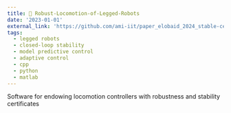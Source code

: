 ```yaml
---
title: 🚀 Robust-Locomotion-of-Legged-Robots
date: '2023-01-01'
external_link: 'https://github.com/ami-iit/paper_elobaid_2024_stable-centroidal-mpc'
tags:
  - legged robots
  - closed-loop stability
  - model predictive control
  - adaptive control
  - cpp
  - python
  - matlab
---
```


Software for endowing locomotion controllers with robustness and stability certificates

<!--more-->

